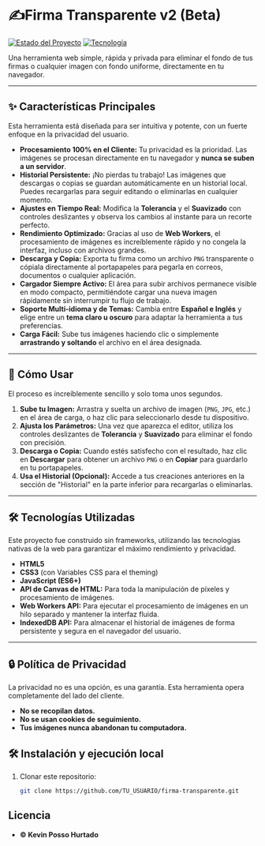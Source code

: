 # ✍️Firma Transparente v2 (Beta)

[![Estado del Proyecto](https://img.shields.io/badge/estado-Beta-green)](https://github.com/KevinHurtado)
[![Tecnología](https://img.shields.io/badge/tech-Vanilla_JS-yellow)](https://developer.mozilla.org/es/docs/Web/JavaScript)

Una herramienta web simple, rápida y privada para eliminar el fondo de tus firmas o cualquier imagen con fondo uniforme, directamente en tu navegador.



---

## ✨ Características Principales

Esta herramienta está diseñada para ser intuitiva y potente, con un fuerte enfoque en la privacidad del usuario.

* **Procesamiento 100% en el Cliente:** Tu privacidad es la prioridad. Las imágenes se procesan directamente en tu navegador y **nunca se suben a un servidor**.
* **Historial Persistente:** ¡No pierdas tu trabajo! Las imágenes que descargas o copias se guardan automáticamente en un historial local. Puedes recargarlas para seguir editando o eliminarlas en cualquier momento.
* **Ajustes en Tiempo Real:** Modifica la **Tolerancia** y el **Suavizado** con controles deslizantes y observa los cambios al instante para un recorte perfecto.
* **Rendimiento Optimizado:** Gracias al uso de **Web Workers**, el procesamiento de imágenes es increíblemente rápido y no congela la interfaz, incluso con archivos grandes.
* **Descarga y Copia:** Exporta tu firma como un archivo `PNG` transparente o cópiala directamente al portapapeles para pegarla en correos, documentos o cualquier aplicación.
* **Cargador Siempre Activo:** El área para subir archivos permanece visible en modo compacto, permitiéndote cargar una nueva imagen rápidamente sin interrumpir tu flujo de trabajo.
* **Soporte Multi-idioma y de Temas:** Cambia entre **Español e Inglés** y elige entre un **tema claro u oscuro** para adaptar la herramienta a tus preferencias.
* **Carga Fácil:** Sube tus imágenes haciendo clic o simplemente **arrastrando y soltando** el archivo en el área designada.

---

## 🚀 Cómo Usar

El proceso es increíblemente sencillo y solo toma unos segundos.

1.  **Sube tu Imagen:** Arrastra y suelta un archivo de imagen (`PNG`, `JPG`, etc.) en el área de carga, o haz clic para seleccionarlo desde tu dispositivo.
2.  **Ajusta los Parámetros:** Una vez que aparezca el editor, utiliza los controles deslizantes de **Tolerancia** y **Suavizado** para eliminar el fondo con precisión.
3.  **Descarga o Copia:** Cuando estés satisfecho con el resultado, haz clic en **Descargar** para obtener un archivo `PNG` o en **Copiar** para guardarlo en tu portapapeles.
4.  **Usa el Historial (Opcional):** Accede a tus creaciones anteriores en la sección de "Historial" en la parte inferior para recargarlas o eliminarlas.

---

## 🛠️ Tecnologías Utilizadas

Este proyecto fue construido sin frameworks, utilizando las tecnologías nativas de la web para garantizar el máximo rendimiento y privacidad.

* **HTML5**
* **CSS3** (con Variables CSS para el theming)
* **JavaScript (ES6+)**
* **API de Canvas de HTML:** Para toda la manipulación de píxeles y procesamiento de imágenes.
* **Web Workers API:** Para ejecutar el procesamiento de imágenes en un hilo separado y mantener la interfaz fluida.
* **IndexedDB API:** Para almacenar el historial de imágenes de forma persistente y segura en el navegador del usuario.

---

## 🔒 Política de Privacidad

La privacidad no es una opción, es una garantía. Esta herramienta opera completamente del lado del cliente.
* **No se recopilan datos.**
* **No se usan cookies de seguimiento.**
* **Tus imágenes nunca abandonan tu computadora.**

## 🛠 Instalación y ejecución local

1. Clonar este repositorio:
   ```bash
   git clone https://github.com/TU_USUARIO/firma-transparente.git

  ## Licencia
 * **© Kevin Posso Hurtado**
